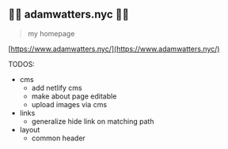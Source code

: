## 🌊🌊 adamwatters.nyc 🌊🌊

> my homepage

[https://www.adamwatters.nyc/](https://www.adamwatters.nyc/)

TODOS:

- cms
  - add netlify cms
  - make about page editable
  - upload images via cms
- links
  - generalize hide link on matching path
- layout
  - common header
